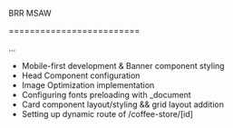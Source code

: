 BRR
MSAW

=========================

...

- Mobile-first development & Banner component styling
- Head Component configuration
- Image Optimization implementation
- Configuring fonts preloading with \_document
- Card component layout/styling && grid layout addition
- Setting up dynamic route of /coffee-store/[id]
